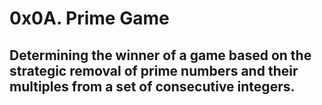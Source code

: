 # 0x0A. Prime Game

## Determining the winner of a game based on the strategic removal of prime numbers and their multiples from a set of consecutive integers.